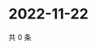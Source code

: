 # 2022-11-22

共 0 条

<!-- BEGIN WEIBO -->
<!-- 最后更新时间 Tue Nov 22 2022 05:16:08 GMT+0800 (China Standard Time) -->

<!-- END WEIBO -->
